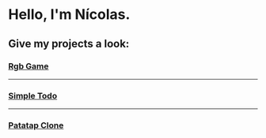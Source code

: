  <h1>Hello, I'm Nícolas.</h1>
 <h2>Give my projects a look:</h2>

<h3><a href="https://niknows.github.io/rgb-game/">Rgb Game</a></li></h3>
<hr>
<h3><a href="https://niknows.github.io/simple-todo/">Simple Todo</a></li></h3>
<hr>
<h3><a href="https://niknows.github.io/patatap-clone/">Patatap Clone</a></li></h3>
